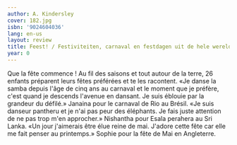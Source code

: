 ```yaml
---
author: A. Kindersley
cover: 182.jpg
isbn: '9024604036'
lang: en-us
layout: review
title: Feest! / Festiviteiten, carnaval en festdagen uit de hele wereld
year: 0
---
```

Que la fête commence ! Au fil des saisons et tout autour de la terre, 26 enfants préparent leurs fêtes préférées et te les racontent. «Je danse la samba depuis l'âge de cinq ans au carnaval et le moment que je préfère, c'est quand je descends l'avenue en dansant. Je suis éblouie par la grandeur du défilé.» Janaina pour le carnaval de Rio au Brésil. «Je suis danseur pantheru et je n'ai pas peur des éléphants. Je fais juste attention de ne pas trop m'en approcher.» Nishantha pour Esala perahera au Sri Lanka. «Un jour j'aimerais être élue reine de mai. J'adore cette fête car elle me fait penser au printemps.» Sophie pour la fête de Mai en Angleterre.
